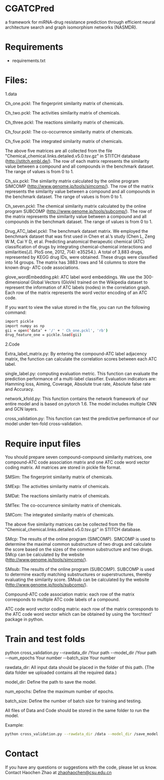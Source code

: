 # CGATCPred
a framework for miRNA-drug resistance prediction through efficient neural architecture search and graph isomorphism networks (NASMDR).




# Requirements
* requirements.txt



# Files:

1.data

Ch_one.pckl: The fingerprint similarity matrix of chemicals.

Ch_two.pckl: The activities similarity matrix of chemicals.

Ch_three.pckl: The reactions similarity matrix of chemicals.

Ch_four.pckl: The co-occurrence similarity matrix of chemicals.

Ch_five.pckl: The integrated similarity matrix of chemicals.

The above five matrices are all collected from the file "Chemical_chemical.links.detailed.v5.0.tsv.gz" in STITCH database (http://stitch.embl.de/). The row of each matrix represents the similarity value between a compound and all compounds in the benchmark dataset. The range of values is from 0 to 1.

Ch_six.pckl: The similarity matrix calculated by the online program SIMCOMP (http://www.genome.jp/tools/simcomp/). The row of the matrix represents the similarity value between a compound and all compounds in the benchmark dataset. The range of values is from 0 to 1.

Ch_seven.pckl: The chemical similarity matrix calculated by the online program SUBCOMP (http://www.genome.jp/tools/subcomp/). The row of the matrix represents the similarity value between a compound and all compounds in the benchmark dataset. The range of values is from 0 to 1.

Drug_ATC_label.pckl: The benchmark dataset matrix. We employed the benchmark dataset that was first used in Chen et al.’s study (Chen L, Zeng W M, Cai Y D, et al. Predicting anatomical therapeutic chemical (ATC) classification of drugs by integrating chemical-chemical interactions and similarities[J]. PloS one, 2012, 7(4): e35254.). A total of 3,883 drugs, represented by KEGG drug IDs, were obtained. These drugs were classified into 14 groups. The matrix has 3883 rows and 14 columns to store the known drug- ATC code associations.

glove_wordEmbedding.pkl: ATC label word embeddings. We use the 300-dimensional Global Vectors (GloVe) trained on the Wikipedia dataset to represent the information of ATC labels (nodes) in the correlation graph. Each row of the matrix represents the word vector encoding of an ATC code.

If you want to view the value stored in the file, you can run the following command:

```bash
import pickle
import numpy as np
gii = open(‘data’ + '/' + ' Ch_one.pckl', 'rb')
drug_feature_one = pickle.load(gii)
```


2.Code

Extra_label_matrix.py: By entering the compound-ATC label adjacency matrix, the function can calculate the correlation scores between each ATC label.

single_label.py: computing evaluation metric. This function can evaluate the prediction performance of a multi-label classifier. Evaluation indicators are: Hamming loss, Aiming, Coverage, Absolute true rate, Absolute false rate and Accuracy.

network_kfold.py: This function contains the network framework of our entire model and is based on pytorch 1.6. The model includes multiple CNN and GCN layers.

cross_validation.py: This function can test the predictive performance of our model under ten-fold cross-validation.



# Require input files
You should prepare seven compound-compound similarity matrices, one compound-ATC code association matrix and one ATC code word vector coding matrix. All matrices are stored in pickle file format.

SMSim: The fingerprint similarity matrix of chemicals.

SMExp: The activities similarity matrix of chemicals.

SMDat: The reactions similarity matrix of chemicals.

SMTex: The co-occurrence similarity matrix of chemicals.

SMCom: The integrated similarity matrix of chemicals.

The above five similarity matrices can be collected from the file "Chemical_chemical.links.detailed.v5.0.tsv.gz" in STITCH database.

SMcp: The results of the online program (SIMCOMP). SIMCOMP is used to determine the maximal common substructure of two drugs and calculate the score based on the sizes of the common substructure and two drugs. SMcp can be calculated by the website (http://www.genome.jp/tools/simcomp/).

SMsub: The results of the online program (SUBCOMP). SUBCOMP is used to determine exactly matching substructures or superstructures, thereby evaluating the similarity score. SMsub can be calculated by the website (http://www.genome.jp/tools/subcomp/).

Compound-ATC code association matrix: each row of the matrix corresponds to multiple ATC code labels of a compound.

ATC code word vector coding matrix: each row of the matrix corresponds to the ATC code word vector which can be obtained by using the ‘torchtext’ package in python.

# Train and test folds
python cross_validation.py --rawdata_dir /Your path --model_dir /Your path --num_epochs Your number --batch_size Your number

rawdata_dir: All input data should be placed in the folder of this path. (The data folder we uploaded contains all the required data.)

model_dir: Define the path to save the model.

num_epochs: Define the maximum number of epochs.

batch_size: Define the number of batch size for training and testing.

All files of Data and Code should be stored in the same folder to run the model.

Example:

```bash
python cross_validation.py --rawdata_dir /data --model_dir /save_model --num_epochs 50 --batch_size 128
```
# Contact 
If you have any questions or suggestions with the code, please let us know. Contact Haochen Zhao at zhaohaochen@csu.edu.cn

